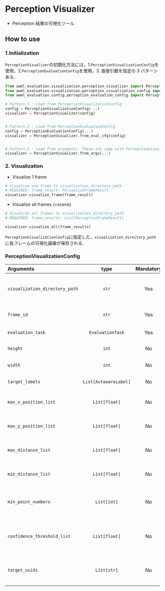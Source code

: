 # Perception Visualizer

- Perception 結果の可視化ツール

## How to use

### 1.Initialization

`PerceptionVisualizer`の初期化方法には，1.`PerceptionVisualizationConfig`を使用，2.`PerceptionEvaluationConfig`を使用，3. 直接引数を指定の 3 パターンある．

```python
from awml_evaluation.visualization.perception_visualizer import PerceptionVisualizer
from awml_evaluation.visualization.perception_visualization_config import PerceptionVisualizationConfig
from awml_evaluation.config.perception_evaluation_config import PerceptionEvaluationConfig

# Pattern.1 : Load from PerceptionVisualizationConfig
config = PerceptionVisualizationConfig(...)
visualizer = PerceptionVisualizer(config)


# Pattern.2 : Load from PerceptionEvaluationConfig
config = PerceptionEvaluationConfig(...)
visualizer = PerceptionVisualizer.from_eval_cfg(config)


# Pattern.3 : Load from arguments. These are same with PerceptionVisualizationConfig's
visualizer = PerceptionVisualizer.from_args(...)
```

### 2. Visualization

- Visualize 1 frame

```python
# Visualize one frame to visualization_directory_path
# REQUIRED: frame_result: PerceptionFrameResult
visualizer.visualize_frame(frame_result)
```

- Visualize all frames (=scene)

```python
# Visualize all frames to visualization_directory_path
# REQUIRED: frame_results: List[PerceptionFrameResult]

visualizer.visualize_all(frame_results)
```

`PerceptionVisualizationConfig`に指定した，`visualization_directory_path`に各フレームの可視化画像が保存される．

### PerceptionVisualizationConfig

| Arguments                      |         type          | Mandatory | Description                             |
| :----------------------------- | :-------------------: | :-------: | :-------------------------------------- |
| `visualization_directory_path` |         `str`         |    Yes    | 可視化結果の保存ディレクトリのパス      |
| `frame_id`                     |         `str`         |    Yes    | Frame ID (`base_link` or `map`)         |
| `evaluation_task`              |   `EvaluationTask`    |    Yes    | Perception 評価タスク                   |
| `height`                       |         `int`         |    No     | 可視化画像の height                     |
| `width`                        |         `int`         |    No     | 可視化画像の width                      |
| `target_labels`                | `List[AutowareLabel]` |    No     | 評価対象ラベル                          |
| `max_x_position_list`          |     `List[float]`     |    No     | 評価対象領域の最大 x 位置               |
| `max_y_position_list`          |     `List[float]`     |    No     | 評価対象領域の最大 y 位置               |
| `max_distance_list`            |     `List[float]`     |    No     | 評価対象領域の最大距離                  |
| `min_distance_list`            |     `List[float]`     |    No     | 評価対象領域の最小距離                  |
| `min_point_numbers`            |      `List[int]`      |    No     | 評価対象オブジェクト box 内の最小点群数 |
| `confidence_threshold_list`    |     `List[float]`     |    No     | 評価対象オブジェクトの confidence 閾値  |
| `target_uuids`                 |      `List[str]`      |    No     | 評価対象オブジェクトの GT の uuid       |
